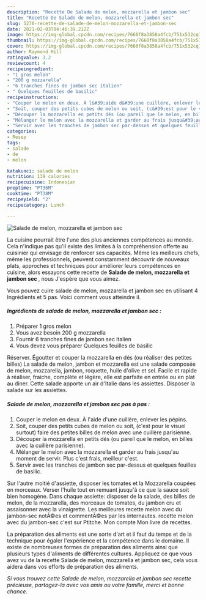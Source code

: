 ```yaml
---
description: "Recette De Salade de melon, mozzarella et jambon sec"
title: "Recette De Salade de melon, mozzarella et jambon sec"
slug: 5270-recette-de-salade-de-melon-mozzarella-et-jambon-sec
date: 2021-02-03T04:46:39.212Z
image: https://img-global.cpcdn.com/recipes/7660f8a3858a4fcb/751x532cq70/salade-de-melon-mozzarella-et-jambon-sec-photo-principale-de-la-recette.jpg
thumbnail: https://img-global.cpcdn.com/recipes/7660f8a3858a4fcb/751x532cq70/salade-de-melon-mozzarella-et-jambon-sec-photo-principale-de-la-recette.jpg
cover: https://img-global.cpcdn.com/recipes/7660f8a3858a4fcb/751x532cq70/salade-de-melon-mozzarella-et-jambon-sec-photo-principale-de-la-recette.jpg
author: Raymond Hill
ratingvalue: 3.2
reviewcount: 4
recipeingredient:
- "1 gros melon"
- "200 g mozzarella"
- "6 tranches fines de jambon sec italien"
- " Quelques feuilles de basilic"
recipeinstructions:
- "Couper le melon en deux. À l&#39;aide d&#39;une cuillère, enlever les pépins."
- "Soit, couper des petits cubes de melon ou soit, (c&#39;est pour le visuel surtout) faire des petites billes de melon avec une cuillère parisienne."
- "Découper la mozzarella en petits dés (ou pareil que le melon, en billes avec la cuillère parisienne)."
- "Mélanger le melon avec la mozzarella et garder au frais jusqu&#39;au moment de servir. Plus c&#39;est frais, meilleur c&#39;est."
- "Servir avec les tranches de jambon sec par-dessus et quelques feuilles de basilic."
categories:
- Resep
tags:
- salade
- de
- melon

katakunci: salade de melon 
nutrition: 139 calories
recipecuisine: Indonesian
preptime: "PT36M"
cooktime: "PT38M"
recipeyield: "2"
recipecategory: Lunch

---
```



![Salade de melon, mozzarella et jambon sec](https://img-global.cpcdn.com/recipes/7660f8a3858a4fcb/751x532cq70/salade-de-melon-mozzarella-et-jambon-sec-photo-principale-de-la-recette.jpg)

La cuisine pourrait être l'une des plus anciennes compétences au monde. Cela n'indique pas qu'il existe des limites à la compréhension offerte au cuisinier qui envisage de renforcer ses capacités. Même les meilleurs chefs, même les professionnels, peuvent constamment découvrir de nouveaux plats, approches et techniques pour améliorer leurs compétences en cuisine, alors essayons cette recette de <strong> Salade de melon, mozzarella et jambon sec </strong>, nous J'espère que vous aimez.

<!--inarticleads1-->

Vous pouvez cuire salade de melon, mozzarella et jambon sec en utilisant 4 Ingrédients et 5 pas. Voici comment vous atteindre il.

##### Ingrédients de salade de melon, mozzarella et jambon sec :

1. Préparer 1 gros melon
1. Vous avez besoin 200 g mozzarella
1. Fournir 6 tranches fines de jambon sec italien
1. Vous devez vous préparer  Quelques feuilles de basilic


Réserver. Égoutter et couper la mozzarella en dés (ou réaliser des petites billes) La salade de melon, jambon et mozzarella est une salade composée de melon, mozzarella, jambon, roquette, huile d&#39;olive et sel. Facile et rapide à réaliser, fraiche, complète et légère, elle est parfaite en entrée ou en plat au diner. Cette salade apporte un air d&#39;Italie dans les assiettes. Disposer la salade sur les assiettes. 

<!--inarticleads2-->

##### Salade de melon, mozzarella et jambon sec pas à pas :

1. Couper le melon en deux. À l&#39;aide d&#39;une cuillère, enlever les pépins.
1. Soit, couper des petits cubes de melon ou soit, (c&#39;est pour le visuel surtout) faire des petites billes de melon avec une cuillère parisienne.
1. Découper la mozzarella en petits dés (ou pareil que le melon, en billes avec la cuillère parisienne).
1. Mélanger le melon avec la mozzarella et garder au frais jusqu&#39;au moment de servir. Plus c&#39;est frais, meilleur c&#39;est.
1. Servir avec les tranches de jambon sec par-dessus et quelques feuilles de basilic.


Sur l&#39;autre moitié d&#39;assiette, disposer les tomates et la Mozzarella coupées en morceaux. Verser l&#39;huile tout en remuant jusqu&#39;à ce que la sauce soit bien homogène. Dans chaque assiette: disposer de la salade, des billes de melon, de la mozzarella, des morceaux de tomates, du jambon cru et assaisonner avec la vinaigrette. Les meilleures recette melon avec du jambon-sec notÃ©es et commentÃ©es par les internautes. recette melon avec du jambon-sec c&#39;est sur Ptitche. Mon compte Mon livre de recettes. 

<!--inarticleads1-->

<p>
La préparation des aliments est une sorte d'art et il faut du temps et de la technique pour égaler l'expérience et la compétence dans le domaine. Il existe de nombreuses formes de préparation des aliments ainsi que plusieurs types d'aliments de différentes cultures. Appliquez ce que vous avez vu de la recette Salade de melon, mozzarella et jambon sec, cela vous aidera dans vos efforts de préparation des aliments.
</p>

<p>
<i>Si vous trouvez cette Salade de melon, mozzarella et jambon sec recette précieuse, partagez-la avec vos amis ou votre famille, merci et bonne chance.</i>
</p>
